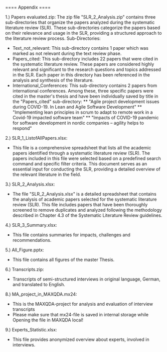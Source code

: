 ==== Appendix ====

1.) Papers evaluated.zip:
The zip file "SLR_2_Analysis.zip" contains three sub-directories that organize the papers analyzed during the systematic literature review (SLR). These sub-directories categorize the papers based on their relevance and usage in the SLR, providing a structured approach to the literature review process.
Sub-Directories:
* Text_not_relevant: This sub-directory contains 1 paper which was marked as not relevant during the text review phase.
* Papers_cited: This sub-directory includes 22 papers that were cited in the systematic literature review. These papers are considered highly relevant and significant to the research questions and topics addressed in the SLR. Each paper in this directory has been referenced in the analysis and synthesis of the literature.
* International_Conferences: This sub-directory contains 2 papers from international conferences. Among these, three specific papers were cited in the master's thesis and have been individually saved by title in the "Papers_cited" sub-directory:
  ** "Agile project development issues during COVID-19. In Lean and Agile Software Development"
  ** "Implementing lean principles in scrum to adapt to remote work in a Covid-19 impacted software team"
  ** "Impacts of COVID-19 pandemic for software development in nordic companies – agility helps to respond"

2.) SLR_1_ListofAllPapers.xlsx:
- This file is a comprehensive spreadsheet that lists all the academic papers identified through a systematic literature review (SLR). The papers included in this file were selected based on a predefined search command and specific filter criteria. This document serves as an essential input for conducting the SLR, providing a detailed overview of the relevant literature in the field.

3.) SLR_2_Analysis.xlsx:
- The file "SLR_2_Analysis.xlsx" is a detailed spreadsheet that contains the analysis of academic papers selected for the systematic literature review (SLR). This file includes papers that have been thoroughly screened to remove duplicates and analyzed following the methodology described in Chapter 4.3 of the Systematic Literature Review guidelines.

4.) SLR_3_Summary.xlsx:
- This file contains summaries for impacts, challenges and recommendations.

5.) All_Figure.pptx:
- This file contains all figures of the master Thesis.

6.) Transcripts.zip:
- Transcripts of semi-structured interviews in original language, German, and translated to English.

8.) MA_project_in_MAXQDA.mx24:
- This is the MAXQDA-project for analysis and evaluation of interview transcripts
- Please make sure that mx24-file is saved in internal storage while Opening the file in MAXQDA local!

9.) Experts_Statistic.xlsx:
- This file provides anonymized overview about experts, involved in interviews.
